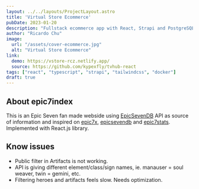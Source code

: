 ```yaml
---
layout: ../../layouts/ProjectLayout.astro
title: 'Virtual Store Ecommerce'
pubDate: 2023-01-20
description: "Fullstack ecommerce app with React, Strapi and PostgreSQL."
author: "Ricardo Chu"
image:
  url: "/assets/cover-ecommerce.jpg"
  alt: "Virtual Store Ecommerce"
link:
  demo: https://vstore-rcz.netlify.app/
  source: https://github.com/kypexfly/tvhub-react
tags: ["react", "typescript", "strapi", "tailwindcss", "docker"]
draft: true
---
```


## About epic7index

This is an Epic Seven fan made webside using [EpicSevenDB](https://api.epicsevendb.com/) API as source of information and inspired on [epic7x](https://epic7x.com/), [epicsevendb](https://epicsevendb.com/) and [epic7stats](https://www.epic7stats.com/).
Implemented with React.js library.

## Know issues

* Public filter in Artifacts is not working.
* API is giving different element/class/sign names, ie. manauser = soul weaver, twin = gemini, etc.
* Filtering heroes and artifacts feels slow. Needs optimization.